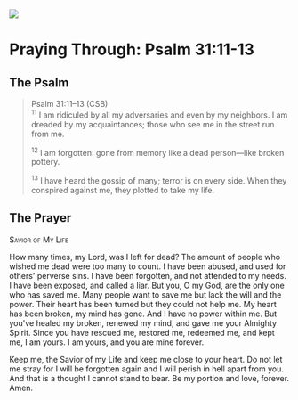 <img class="intro-left" style="margin-top:10px" src="/images/art-paris-psalter.jpg">

# Praying Through: Psalm 31:11-13

<p style="clear:both;">

## The Psalm

>Psalm 31:11–13 (CSB)  
><sup>11</sup> I am ridiculed by all my adversaries and even by my neighbors. I am dreaded by my acquaintances; those who see me in the street run from me. 
>
><sup>12</sup> I am forgotten: gone from memory like a dead person—like broken pottery. 
>
><sup>13</sup> I have heard the gossip of many; terror is on every side. When they conspired against me, they plotted to take my life.

## The Prayer

<div style="font-variant: small-caps;">Savior of My Life</div>


How many times,
  my Lord,
  was I left for dead?
The amount of people who wished me dead
  were too many to count.
I have been abused,
  and used for others' perverse sins.
  I have been forgotten,
  and not attended to my needs.
  I have been exposed,
  and called a liar.
But you, O my God,
  are the only one who has saved me.
  Many people want to save me
  but lack the will and the power.
  Their heart has been turned
  but they could not help me.
My heart has been broken,
  my mind has gone.
  And I have no power within me.
But you've healed my broken,
  renewed my mind,
  and gave me your Almighty Spirit.
Since you have rescued me,
  restored me,
  redeemed me,
  and kept me,
  I am yours.
I am yours,
  and you are mine forever.

Keep me,
  the Savior of my Life
  and keep me close to your heart.
  Do not let me stray
  for I will be forgotten again
  and I will perish in hell
  apart from you.
  And that is a thought I cannot stand to bear.
Be my portion and love,
  forever.
Amen.
